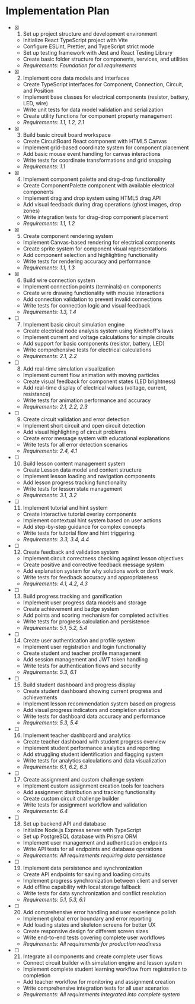 # Implementation Plan

- [x] 1. Set up project structure and development environment
  - Initialize React TypeScript project with Vite
  - Configure ESLint, Prettier, and TypeScript strict mode
  - Set up testing framework with Jest and React Testing Library
  - Create basic folder structure for components, services, and utilities
  - _Requirements: Foundation for all requirements_

- [x] 2. Implement core data models and interfaces
  - Create TypeScript interfaces for Component, Connection, Circuit, and Position
  - Implement base classes for electrical components (resistor, battery, LED, wire)
  - Write unit tests for data model validation and serialization
  - Create utility functions for component property management
  - _Requirements: 1.1, 1.2, 2.1_

- [x] 3. Build basic circuit board workspace
  - Create CircuitBoard React component with HTML5 Canvas
  - Implement grid-based coordinate system for component placement
  - Add basic mouse event handling for canvas interactions
  - Write tests for coordinate transformations and grid snapping
  - _Requirements: 1.1_

- [x] 4. Implement component palette and drag-drop functionality
  - Create ComponentPalette component with available electrical components
  - Implement drag and drop system using HTML5 drag API
  - Add visual feedback during drag operations (ghost images, drop zones)
  - Write integration tests for drag-drop component placement
  - _Requirements: 1.1, 1.2_

- [x] 5. Create component rendering system
  - Implement Canvas-based rendering for electrical components
  - Create sprite system for component visual representations
  - Add component selection and highlighting functionality
  - Write tests for rendering accuracy and performance
  - _Requirements: 1.1, 1.3_

- [x] 6. Build wire connection system
  - Implement connection points (terminals) on components
  - Create wire drawing functionality with mouse interactions
  - Add connection validation to prevent invalid connections
  - Write tests for connection logic and visual feedback
  - _Requirements: 1.3, 1.4_

- [ ] 7. Implement basic circuit simulation engine
  - Create electrical node analysis system using Kirchhoff's laws
  - Implement current and voltage calculations for simple circuits
  - Add support for basic components (resistor, battery, LED)
  - Write comprehensive tests for electrical calculations
  - _Requirements: 2.1, 2.2_

- [ ] 8. Add real-time simulation visualization
  - Implement current flow animation with moving particles
  - Create visual feedback for component states (LED brightness)
  - Add real-time display of electrical values (voltage, current, resistance)
  - Write tests for animation performance and accuracy
  - _Requirements: 2.1, 2.2, 2.3_

- [ ] 9. Create circuit validation and error detection
  - Implement short circuit and open circuit detection
  - Add visual highlighting of circuit problems
  - Create error message system with educational explanations
  - Write tests for all error detection scenarios
  - _Requirements: 2.4, 4.1_

- [ ] 10. Build lesson content management system
  - Create Lesson data model and content structure
  - Implement lesson loading and navigation components
  - Add lesson progress tracking functionality
  - Write tests for lesson state management
  - _Requirements: 3.1, 3.2_

- [ ] 11. Implement tutorial and hint system
  - Create interactive tutorial overlay components
  - Implement contextual hint system based on user actions
  - Add step-by-step guidance for complex concepts
  - Write tests for tutorial flow and hint triggering
  - _Requirements: 3.3, 3.4, 4.4_

- [ ] 12. Create feedback and validation system
  - Implement circuit correctness checking against lesson objectives
  - Create positive and corrective feedback message system
  - Add explanation system for why solutions work or don't work
  - Write tests for feedback accuracy and appropriateness
  - _Requirements: 4.1, 4.2, 4.3_

- [ ] 13. Build progress tracking and gamification
  - Implement user progress data models and storage
  - Create achievement and badge system
  - Add points and scoring mechanism for completed activities
  - Write tests for progress calculation and persistence
  - _Requirements: 5.1, 5.2, 5.4_

- [ ] 14. Create user authentication and profile system
  - Implement user registration and login functionality
  - Create student and teacher profile management
  - Add session management and JWT token handling
  - Write tests for authentication flows and security
  - _Requirements: 5.3, 6.1_

- [ ] 15. Build student dashboard and progress display
  - Create student dashboard showing current progress and achievements
  - Implement lesson recommendation system based on progress
  - Add visual progress indicators and completion statistics
  - Write tests for dashboard data accuracy and performance
  - _Requirements: 5.3, 5.4_

- [ ] 16. Implement teacher dashboard and analytics
  - Create teacher dashboard with student progress overview
  - Implement student performance analytics and reporting
  - Add struggling student identification and flagging system
  - Write tests for analytics calculations and data visualization
  - _Requirements: 6.1, 6.2, 6.3_

- [ ] 17. Create assignment and custom challenge system
  - Implement custom assignment creation tools for teachers
  - Add assignment distribution and tracking functionality
  - Create custom circuit challenge builder
  - Write tests for assignment workflow and validation
  - _Requirements: 6.4_

- [ ] 18. Set up backend API and database
  - Initialize Node.js Express server with TypeScript
  - Set up PostgreSQL database with Prisma ORM
  - Implement user management and authentication endpoints
  - Write API tests for all endpoints and database operations
  - _Requirements: All requirements requiring data persistence_

- [ ] 19. Implement data persistence and synchronization
  - Create API endpoints for saving and loading circuits
  - Implement progress synchronization between client and server
  - Add offline capability with local storage fallback
  - Write tests for data synchronization and conflict resolution
  - _Requirements: 5.1, 5.3, 6.1_

- [ ] 20. Add comprehensive error handling and user experience polish
  - Implement global error boundary and error reporting
  - Add loading states and skeleton screens for better UX
  - Create responsive design for different screen sizes
  - Write end-to-end tests covering complete user workflows
  - _Requirements: All requirements for production readiness_

- [ ] 21. Integrate all components and create complete user flows
  - Connect circuit builder with simulation engine and lesson system
  - Implement complete student learning workflow from registration to completion
  - Add teacher workflow for monitoring and assignment creation
  - Write comprehensive integration tests for all user scenarios
  - _Requirements: All requirements integrated into complete system_